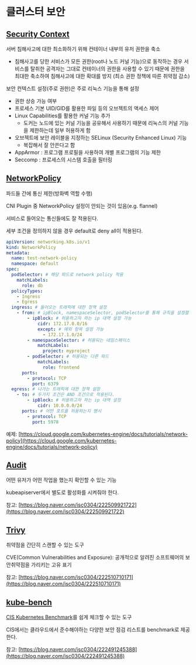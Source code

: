 # 클러스터 보안

## [Security Context](https://kubernetes.io/docs/tasks/configure-pod-container/security-context/)

서버 침해사고에 대한 최소화하기 위해 컨테이너 내부의 유저 권한을 축소

- 침해사고를 당한 서비스가 모든 권한(root나 노드 커널 기능)으로 동작하는 경우 서비스를 탈취한 공격자는 그대로 컨테이너의 권한을 사용할 수 있기 때문에 권한을 최대한 축소하여 침해사고에 대한 확대를 방지 (최소 권한 정책에 따른 취약점 감소)

보안 컨텍스트 설정(주로 권한)은 주로 리눅스 기능을 통해 설정

- 권한 상승 가능 여부
- 프로세스 기본 UID/GID를 활용한 파일 등의 오브젝트의 액세스 제어
- Linux Capabilities를 활용한 커널 기능 추가
    - 도커는 노드에 있는 커널 기능을 공유해서 사용하기 때문에 리눅스의 커널 기능을 제한하는데 일부 허용하게 함
- 오브젝트에 보안 레이블을 지정하는 SELinux (Security Enhanced Linux) 기능
    - 복잡해서 잘 안쓴다고 함
- AppArmor : 프로그램 프로필을 사용하여 개별 프로그램의 기능 제한
- Seccomp : 프로세스의 시스템 호출을 필터링

## [NetworkPolicy](https://kubernetes.io/ko/docs/concepts/services-networking/network-policies/)

파드들 간에 통신 제한(방화벽 역할 수행)

CNI Plugin 중 NetworkPolicy 설정이 안되는 것이 있음(e.g. flannel)

서비스로 들어오는 통신들에도 잘 적용된다.

세부 조건을 정의하지 않을 경우 default로 deny all이 적용된다.

```yaml
apiVersion: networking.k8s.io/v1
kind: NetworkPolicy
metadata:
  name: test-network-policy
  namespace: default
spec:
  podSelector: # 해당 파드로 network policy 적용
    matchLabels:
      role: db
  policyTypes:
    - Ingress
    - Egress
  ingress: # 들어오는 트래픽에 대한 정책 설정
    - from: # ipBlock, namespaceSelector, podSelector를 통해 규칙을 설정할 수 있고 3가지 규칙은 OR 조건으로 적용된다.
        - ipBlock: # 허용하고자 하는 ip 대역 설정 가능
            cidr: 172.17.0.0/16
            except: # 예외 항목 설정 가능
              - 172.17.1.0/24
        - namespaceSelector: # 허용되는 네임스페이스
            matchLabels:
              project: myproject
        - podSelector: # 허용되는 다른 파드
            matchLabels:
              role: frontend
      ports:
        - protocol: TCP
          port: 6379
  egress: # 나가는 트래픽에 대한 정책 설정
    - to: # 두가지 조건은 AND 조건으로 적용된다.
        - ipBlock: # 허용하고자 하는 ip 대역 설정
            cidr: 10.0.0.0/24
      ports: # 어떤 포트를 허용하는지 명시
        - protocol: TCP
          port: 5978
```
예제: [https://cloud.google.com/kubernetes-engine/docs/tutorials/network-policy](https://cloud.google.com/kubernetes-engine/docs/tutorials/network-policy)

## [Audit](https://kubernetes.io/docs/tasks/debug/debug-cluster/audit/)

어떤 유저가 어떤 작업을 했는지 확인할 수 있는 기능

kubeapiserver에서 별도로 활성화를 시켜줘야 한다.

참고: [https://blog.naver.com/isc0304/222509921722](https://blog.naver.com/isc0304/222509921722)

## [Trivy](https://aquasecurity.github.io/trivy/v0.34/)

취약점을 간단히 스캔할 수 있는 도구

CVE(Common Vulnerabilities and Exposure): 공개적으로 알려진 소프트웨어의 보안취약점을 가리키는 고유 표기

참고: [https://blog.naver.com/isc0304/222510710171](https://blog.naver.com/isc0304/222510710171)

## [kube-bench](https://github.com/aquasecurity/kube-bench)

[CIS Kubernetes Benchmark](https://www.cisecurity.org/benchmark/kubernetes)를 쉽게 체크할 수 있는 도구

CIS에서는 클라우드에서 준수해야하는 다양한 보안 점검 리스트를 benchmark로 제공한다.

참고: [https://blog.naver.com/isc0304/222491245388](https://blog.naver.com/isc0304/222491245388)

